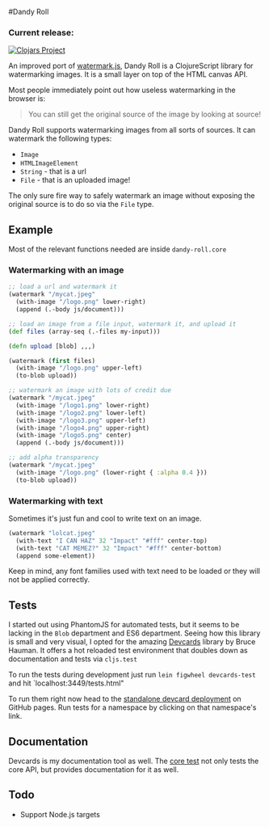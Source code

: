 #Dandy Roll

### Current release:

[![Clojars Project](https://img.shields.io/clojars/v/brianium/dandy-roll.svg)](https://clojars.org/brianium/dandy-roll)

An improved port of [watermark.js](https://github.com/brianium/watermarkjs), Dandy Roll is a ClojureScript library for watermarking images. It is a small layer on top of the HTML canvas API.

Most people immediately point out how useless watermarking in the browser is:

> You can still get the original source of the image by looking at source!

Dandy Roll supports watermarking images from all sorts of sources. It can watermark the following types:

* `Image`
* `HTMLImageElement`
* `String` - that is a url
* `File` - that is an uploaded image!

The only sure fire way to safely watermark an image without exposing the original source is to do so via the `File` type.

## Example

Most of the relevant functions needed are inside `dandy-roll.core`

### Watermarking with an image

```clojure
;; load a url and watermark it
(watermark "/mycat.jpeg"
  (with-image "/logo.png" lower-right)
  (append (.-body js/document)))

;; load an image from a file input, watermark it, and upload it
(def files (array-seq (.-files my-input)))

(defn upload [blob] ,,,)

(watermark (first files)
  (with-image "/logo.png" upper-left)
  (to-blob upload))

;; watermark an image with lots of credit due
(watermark "/mycat.jpeg"
  (with-image "/logo1.png" lower-right)
  (with-image "/logo2.png" lower-left)
  (with-image "/logo3.png" upper-left)
  (with-image "/logo4.png" upper-right)
  (with-image "/logo5.png" center)
  (append (.-body js/document)))

;; add alpha transparency
(watermark "/mycat.jpeg"
  (with-image "/logo.png" (lower-right { :alpha 0.4 }))
  (to-blob upload))
```

### Watermarking with text

Sometimes it's just fun and cool to write text on an image.

```clojure
(watermark "lolcat.jpeg"
  (with-text "I CAN HAZ" 32 "Impact" "#fff" center-top)
  (with-text "CAT MEMEZ?" 32 "Impact" "#fff" center-bottom)
  (append some-element))
```

Keep in mind, any font families used with text need to be loaded or they
will not be applied correctly.

## Tests

I started out using PhantomJS for automated tests, but it seems to be lacking
in the `Blob` department and ES6 department. Seeing how this library is small
and very visual, I opted for the amazing [Devcards](https://github.com/bhauman/devcards)
library by Bruce Hauman. It offers a hot reloaded test environment that doubles down as documentation
and tests via `cljs.test`

To run the tests during development just run `lein figwheel devcards-test` and hit `localhost:3449/tests.html"

To run them right now head to the [standalone devcard deployment](https://brianium.github.io/dandy-roll/) on GitHub pages. Run tests
for a namespace by clicking on that namespace's link.

## Documentation

Devcards is my documentation tool as well. The [core test](https://brianium.github.io/dandy-roll/#!/dandy_roll.core_test) not only
tests the core API, but provides documentation for it as well.

## Todo

* Support Node.js targets